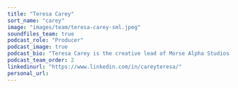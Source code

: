 ```yaml
---
title: "Teresa Carey"
sort_name: "carey"
image: "images/team/teresa-carey-sml.jpeg"
soundfiles_team: true
podcast_role: "Producer"
podcast_image: true
podcast_bio: "Teresa Carey is the creative lead of Morse Alpha Studios, a media production company specializing in impactful media projects and storytelling. She is an award-winning filmmaker, journalist, and media producer known for crafting compelling stories in the science technology fields. Her work has been published with Discovery Channel, NPR, NASA, PBS NewsHour and more."
podcast_team_order: 2
linkedinurl: "https://www.linkedin.com/in/careyteresa/"
personal_url:
---
```


